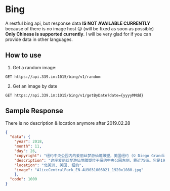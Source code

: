 # Bing

A restful bing api, but response data **IS NOT AVAILABLE CURRENTLY** because of there is no image host :disappointed_relieved: (will be fixed as soon as possible)  
**Only Chinese is supported currently**. I will be very glad for if you can provide data in other languages.

## How to use
1. Get a random image:
```url
GET https://api.339.im:1015/bing/v1/random
```

2. Get an image by date
```url
GET https://api.339.im:1015/bing/v1/getByDate?date={yyyyMMdd}
```

## Sample Response
There is no description & location anymore after 2019.02.28
```json
{
  "data": {
    "year": 2018,
    "month": 11,
    "day": 26,
    "copyright": "纽约中央公园内的爱丽丝梦游仙境雕塑，美国纽约 (© Diego Grandi/Shutterstock)",
    "description": "这座爱丽丝梦游仙境雕塑位于纽约中央公园东侧，靠近75街。它是1959年由一位慈善家委托制作的，他已故的妻子喜欢给孩子们阅读《爱丽丝梦游仙境》。这本儿童读物于1865年的这一天首次出版，作者是英国作家查尔斯·路特维奇·道奇森，他的笔名是刘易斯·卡罗尔。他的故事讲述了一个掉进兔子洞进入一个奇幻世界的小女孩，故事的灵感来自一个真实的女孩爱丽丝·李道尔，这个故事后来成为了经典，并对后世文学、电影创作产生了极大的影响。",
    "location": "北美洲, 美国, 纽约",
    "image": "AliceCentralPark_EN-AU9031006021_1920x1080.jpg"
    },
  "code": 1000
}
```
